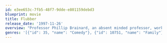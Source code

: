 ```yaml
---
id: e3ee653c-7fb5-48f7-9dde-e801159debd3
blueprint: movie
title: Flubber
release_date: '1997-11-26'
overview: "Professor Phillip Brainard, an absent minded professor, works with his assistant Weebo, trying to create a substance that's a new source of energy and that will save Medfield College where his sweetheart Sara is the president. He has missed his wedding twice, and on the afternoon of his third wedding, Professor Brainard creates flubber, which allows objects to fly through the air."
genres: '[{"id": 35, "name": "Comedy"}, {"id": 10751, "name": "Family"}, {"id": 878, "name": "Science Fiction"}]'
---
```

